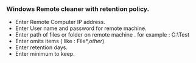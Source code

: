 ### Windows Remote cleaner with retention policy.

* Enter Remote Computer IP address.
* Enter User name and password for remote machine.
* Enter path of files or folder on remote machine . for example : C:\Test
* Enter omits items ( like : File*,*other*)
* Enter retention days. 
* Enter minimum to keep.
